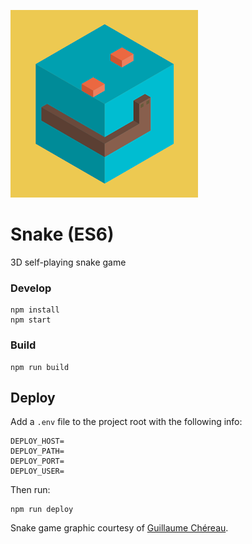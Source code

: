 ![snake](snake.webp)

# Snake (ES6)

3D self-playing snake game

### Develop

```
npm install
npm start
```

### Build

```
npm run build
```

## Deploy

Add a `.env` file to the project root with the following info:

```
DEPLOY_HOST=
DEPLOY_PATH=
DEPLOY_PORT=
DEPLOY_USER=
```

Then run:

```
npm run deploy
```

Snake game graphic courtesy of 
[Guillaume Chéreau](http://blog.noctua-software.com/).
